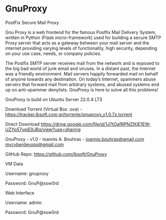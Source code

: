 # GnuProxy

PostFix Secure Mail Proxy

Gnu Proxy is a web frontend for the famous Postfix Mail Delivery System, written in Python (Flask micro-framework) used for building a secure SMTP Proxy server that acts as a gateway between your mail server and the internet providing varying levels of functionality, high security, depending on your use case, needs, or company policies.

The Postfix SMTP server receives mail from the network and is exposed to the big bad world of junk email and viruses. In a distant past, the Internet was a friendly environment. Mail servers happily forwarded mail on behalf of anyone towards any destination. On today’s Internet, spammers abuse servers that forward mail from arbitrary systems, and abused systems end up on anti-spammer denylists. GnuProxy is here to solve all this problems!

GnuProxy is build on Ubuntu Server 22.0.4 LTS

Download Torrent (Virtual Box .ova) - https://tracker.ibsoft.com.gr/torrents/gnuproxy_v1.0.7z.torrent

Direct Download https://drive.google.com/file/d/1J7tOafRPNZlXIE1EW-UZYp57yqiE9JBq/view?usp=sharing

GnuProxy - v1.0 - Ioannis A. Bouhras - <ioannis.bouhras@gmail.com> <mycyberdevops@gmail.com>

GitHub Repo: https://github.com/ibsoft/GnuProxy

VM Data

Username: gnuproxy

Password: GnuP@ssw0rd

Web Interface

Username: admin

Password: GnuP@ssw0rd

